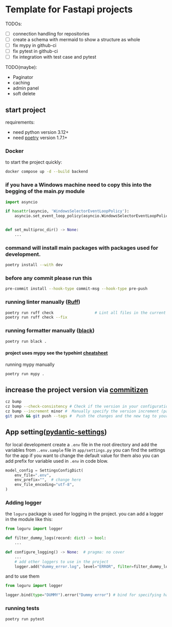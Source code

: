 # Template for Fastapi projects

TODOs:
- [ ] connection handling for repositories
- [ ] create a schema with mermaid to show a structure as whole
- [ ] fix mypy in github-ci
- [ ] fix pytest in github-ci
- [ ] fix integration with test case and pytest

TODO(maybe):

- Paginator
- caching
- admin panel
- soft delete

## start project

requirements:

- need python version 3.12+
- need [poetry](https://python-poetry.org/) version 1.7.1+

### Docker

to start the project quickly:

```bash
docker compose up -d --build backend
```

### if you have a Windows machine need to copy this into the begging of the main.py module

```python
import asyncio

if hasattr(asyncio, 'WindowsSelectorEventLoopPolicy'):
    asyncio.set_event_loop_policy(asyncio.WindowsSelectorEventLoopPolicy())


def set_multiproc_dir() -> None:
    ...
```

### command will install main packages with packages used for development.

```bash
poetry install --with dev
```

### before any commit please run this

```bash
pre-commit install --hook-type commit-msg --hook-type pre-push
```

### running linter manually ([Ruff](https://docs.astral.sh/ruff/linter/))

```bash
poetry run ruff check                  # Lint all files in the current directory.
poetry run ruff check --fix
```

### running formatter manually ([black](https://black.readthedocs.io/en/stable/))

```bash
poetry run black . 
```

#### project uses mypy see the typehint [cheatsheet](https://mypy.readthedocs.io/en/stable/cheat_sheet_py3.html)

running mypy manually

```bash
poetry run mypy .
```

## increase the project version via [commitizen](https://commitizen-tools.github.io/commitizen/commands/bump/)

```bash
cz bump
cz bump --check-consistency # Check if the version in your configuration file matches the latest tag.
cz bump --increment minor #  Manually specify the version increment (patch, minor, major).
git push && git push --tags #  Push the changes and the new tag to your repository.
```

## App setting([pydantic-settings](https://docs.pydantic.dev/latest/concepts/pydantic_settings/))

for local development create a `.env` file in the root directory and add the variables from .`.env.sample` file
in `app/settings.py` you can find the settings for the app if you want to change the default value for them
also you can add prefix for variable used in `.env` in code blow.

```python
model_config = SettingsConfigDict(
    env_file=".env",
    env_prefix="",  # change here
    env_file_encoding="utf-8",
)
```

### Adding logger
the `loguru` package is used for logging in the project. you can add a logger in the module like this:
```python
from loguru import logger

def filter_dummy_logs(record: dict) -> bool:
    ...

def configure_logging() -> None:  # pragma: no cover
    ...
    # add other loggers to use in the project
    logger.add("dummy_error.log", level="ERROR", filter=filter_dummy_logs) # add your handler like this in here
```
and to use them 
```python
from loguru import logger

logger.bind(type="DUMMY").error("Dummy error") # bind for specifying handler
```

### running tests
```bash
poetry run pytest
```